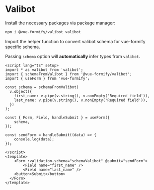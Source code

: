 # Valibot
Install the necessary packages via package manager:
```bash
npm i @vue-formify/valibot valibot
```
Import the helper function to convert valibot schema for vue-formify specific schema.

Passing `schema` option will **automatically** infer types from `valibot`.
```vue
<script lang="ts" setup>
import * as valibot from 'valibot';
import { schemaFromValibot } from '@vue-formify/valibot';
import { useForm } from 'vue-formify';

const schema = schemaFromValibot(
  v.object({
    first_name: v.pipe(v.string(), v.nonEmpty('Required field')),
    last_name: v.pipe(v.string(), v.nonEmpty('Required field')),
  })
);

const { Form, Field, handleSubmit } = useForm({
	schema,
});

const sendForm = handleSubmit((data) => {
	console.log(data);
});

</script>
<template>
	<Form :validation-schema="schemaValibot" @submit="sendForm">
        <Field name="first_name" />
        <Field name="last_name" />
    <button>Submit</button>
  </Form>
</template>
```
